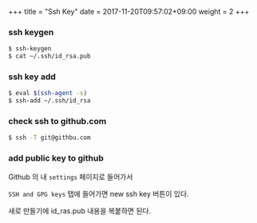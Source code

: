 +++
title = "Ssh Key"
date =  2017-11-20T09:57:02+09:00
weight = 2
+++

### ssh keygen

```bash
$ ssh-keygen
$ cat ~/.ssh/id_rsa.pub
```

### ssh key add 

```bash
$ eval $(ssh-agent -s)
$ ssh-add ~/.ssh/id_rsa
```

### check ssh to github.com

```bash
$ ssh -T git@githbu.com
```

### add public key to github

Github 의 내 `settings` 페이지로 들어가서 

`SSH and GPG keys` 탭에 들어가면 new ssh key 버튼이 있다. 

새로 만들기에 id_ras.pub 내용을 복붙하면 된다. 


